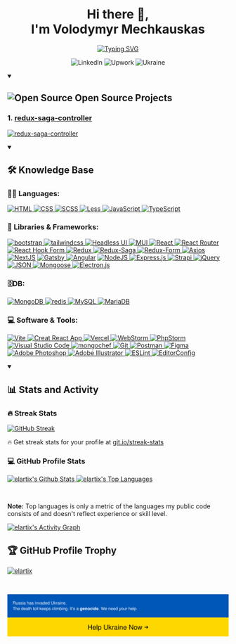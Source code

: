 <h1 align="center">Hi there 👋, <br/>I'm Volodymyr Mechkauskas</h1>

<p align="center">
  <a href="https://git.io/typing-svg">
    <img
      src="https://readme-typing-svg.demolab.com?font=Fira+Code&size=18&pause=1000&color=0057b7&center=true&vCenter=true&random=false&width=512&lines=A+passionate+frontend+developer+from+Ukraine;With+more+than+13+years+of+experience;in+pure-coded+frontend+development"
      alt="Typing SVG"/>
  </a>
</p>

<p align="center">
  <a href="https://www.linkedin.com/in/vmechkauskas/" title="LinkedIn" style="display: inline-block;text-decoration: none;">
    <img
      src="https://img.shields.io/badge/-vmechkauskas-blue?style=flat&logo=Linkedin&logoColor=white&link=https://www.linkedin.com/in/vmechkauskas/"
      alt="LinkedIn"/>
  </a>
  <a href="https://www.upwork.com/freelancers/~011cf3286bd5f6e16c?mp_source=share" title="Upwork" style="display: inline-block;text-decoration: none;">
    <img
      src="https://img.shields.io/badge/-vmechkauskas-darkgreen?style=flat&logo=Upwork&logoColor=white&link=https://www.upwork.com/freelancers/~011cf3286bd5f6e16c?mp_source=share"
      alt="Upwork"/>
  </a>
  <a href="https://stand-with-ukraine.pp.ua" title="Was born in Ukraine" style="display: inline-block;text-decoration: none;">
    <img src="https://img.shields.io/badge/Was_born_in-Ukraine-ffd700?labelColor=0057b7" alt="Ukraine"/>
  </a>
</p>

<details open>
  <summary><h2><img alt="Open Source" src="https://upload.wikimedia.org/wikipedia/commons/4/4e/Open_Source_Initiative_keyhole.svg" width="24px" height="24px" /> Open Source Projects</h2></summary>
  <h3>1. <a href="https://github.com/TECH-Rubicone/redux-saga-controller">redux-saga-controller</a></h3>
  <p>
    <a href="https://github.com/TECH-Rubicone/redux-saga-controller">
      <img src="https://redux-saga-controller.js.org/img/meta.svg" width="600px" alt="redux-saga-controller"/>
    </a>
  </p>
</details>


<details open>
  <summary><h2>🛠️ Knowledge Base </h2></summary>
  <h3>👨‍💻 Languages:</h3>
  <p>
    <a href="https://github.com/search?q=user%3Aelartix+is%3Arepo+language%3Ahtml">
      <img alt="HTML" src="https://img.shields.io/badge/HTML%20-%23E34F26.svg?logo=html5&logoColor=white">
    </a>
    <a href="https://github.com/search?q=user%3Aelartix+is%3Arepo+language%3Acss">
      <img alt="CSS" src="https://img.shields.io/badge/CSS%20-%231572B6.svg?logo=css3&logoColor=white">
    </a>
    <a href="https://github.com/search?q=user%3Aelartix+is%3Arepo+language%3Acss">
      <img alt="SCSS" src="https://img.shields.io/badge/SCSS-CC6699?logo=sass&logoColor=white">
    </a>
    <a href="https://github.com/search?q=user%3Aelartix+is%3Arepo+language%3Acss">
      <img alt="Less" src="https://img.shields.io/badge/Less-2B4C80?style=flat&logo=less&logoColor=white">
    </a>
    <a href="#">
      <img alt="JavaScript"
           src="https://img.shields.io/badge/JavaScript%20-%23F7DF1E.svg?logo=javascript&logoColor=black">
    </a>
    <a href="#">
      <img alt="TypeScript" src="https://img.shields.io/badge/-TypeScript-007ACC?logo=TypeScript&logoColor=ffffff">
    </a>
  </p>

<h3>🧰 Libraries & Frameworks:</h3>
  <p>
    <a href="https://getbootstrap.com/" target="_blank">
      <img src="https://img.shields.io/badge/-Bootstrap-8511FA?logo=bootstrap&logoColor=ffffff" alt="bootstrap"/>
    </a>
    <a href="https://tailwindcss.com/" target="_blank">
      <img src="https://img.shields.io/badge/-Tailwind_CSS-E1E5FE?logo=tailwindcss&logoColor=06B6D4" alt="tailwindcss"/>
    </a>
    <a href="https://headlessui.com/" target="_blank">
      <img alt="Headless UI" src="https://img.shields.io/badge/Headless_UI-111827?logo=Headless-UI&logoColor=69B2FC">
    </a>
    <a href="https://mui.com/" target="_blank">
      <img alt="MUI" src="https://img.shields.io/badge/-MUI-007FFF?logo=mui&logoColor=white">
    </a>
    <a href="#">
      <img alt="React" src="https://img.shields.io/badge/React-20232A?logo=react&logoColor=61DAFB">
    </a>
    <a href="#">
      <img alt="React Router" src="https://img.shields.io/badge/React_Router-CA4245?logo=react-router&logoColor=white">
    </a>
    <a href="#">
      <img alt="React Hook Form" src="https://img.shields.io/badge/React_Hook_Form-EC5990?style=flat&logo=reacthookform&logoColor=white">
    </a>
    <a href="#">
      <img alt="Redux" src="https://img.shields.io/badge/Redux-593D88?logo=redux&logoColor=white">
    </a>
    <a href="#">
      <img alt="Redux-Saga" src="https://img.shields.io/badge/Redux-Saga-86d46b?logo=Redux-Saga&logoColor=white&labelColor=593D88">
    </a>
    <a href="#">
      <img alt="Redux-Form" src="https://img.shields.io/badge/Redux_Form-0E81C5?style=flat&logo=redux&logoColor=white">
    </a>
    <a href="#">
      <img alt="Axios" src="https://img.shields.io/badge/Axios-5A29E4?logo=Axios&logoColor=white">
    </a>
    <a href="#"><img alt="NextJS" src="https://img.shields.io/badge/-NextJS-101010?logo=next.js&logoColor=white"></a>
    <a href="#">
      <img alt="Gatsby" src="https://img.shields.io/badge/Gatsby-663399?logo=gatsby&logoColor=white">
    </a>
    <a href="#"><img alt="Angular" src="https://img.shields.io/badge/Angular-DD0031?logo=angular&logoColor=white"></a>
    <a href="#">
      <img alt="NodeJS" src="https://img.shields.io/badge/Node.js%20-%2343853D.svg?logo=node.js&logoColor=white">
    </a>
    <a href="#">
      <img alt="Express.js" src="https://img.shields.io/badge/Express.js-404d59.svg?logo=express&logoColor=61DAFB">
    </a>
    <a href="#">
      <img alt="Strapi" src="https://img.shields.io/badge/Strapi-4945FF?logo=strapi&logoColor=white">
    </a>
    <a href="#">
      <img alt="jQuery" src="https://img.shields.io/badge/jQuery-0769AD?logo=jquery&logoColor=white">
    </a>
    <a href="#" target="_blank">
      <img alt="JSON" src="https://img.shields.io/badge/JSON-000000?logo=JSON&logoColor=white">
    </a>
    <a href="#" target="_blank">
      <img alt="Mongoose" src="https://img.shields.io/badge/Mongoose-880000?logo=Mongoose&logoColor=white">
    </a>
    <a href="#" target="_blank">
      <img alt="Electron.js" src="https://img.shields.io/badge/Electron-47848F.svg?logo=Electron&logoColor=white">
    </a>
  </p>

  <h3>🗄️DB:</h3>
  <p>
    <a href="https://redis.io" target="_blank">
      <img alt="MongoDB" src="https://img.shields.io/badge/MongoDB-4EA94B?logo=mongodb&logoColor=white">
    </a>
    <a href="https://redis.io" target="_blank">
      <img alt="redis" src="https://img.shields.io/badge/Redis-DC382D?logo=redis&logoColor=white">
    </a>
    <a href="https://redis.io" target="_blank">
      <img alt="MySQL" src="https://img.shields.io/badge/MySQL-4479A1?logo=MySQL&logoColor=white">
    </a>
    <a href="https://redis.io" target="_blank">
      <img alt="MariaDB" src="https://img.shields.io/badge/MariaDB-062E65?logo=mariadb&logoColor=white">
    </a>
  </p>

  <h3>💻 Software & Tools:</h3>
  <p>
    <a href="#">
      <img alt="Vite" src="https://img.shields.io/badge/Vite-B939FE?logo=Vite&logoColor=FFC018&labelColor=646cff">
    </a>
    <a href="#">
      <img alt="Creat React App" src="https://img.shields.io/badge/Create_React_App-303846?logo=Create-React-App&logoColor=09d3ac">
    </a>
    <a href="#">
      <img alt="Vercel" src="https://img.shields.io/badge/Vercel-000000?logo=vercel&logoColor=white">
    </a>
    <a href="#">
      <img alt="WebStorm" src="https://img.shields.io/badge/-WebStorm-0386F7?logo=webstorm&logoColor=black&labelColor=white">
    </a>
    <a href="#">
      <img alt="PhpStorm" src="https://img.shields.io/badge/-PhpStorm-B940DA?logo=phpstorm&logoColor=black&labelColor=white">
    </a>
    <a href="#">
      <img alt="Visual Studio Code"
           src="https://img.shields.io/badge/-Visual_Studio_Code-0078d7?logo=visual-studio-code&logoColor=white">
    </a>
    <a href="#">
      <img alt="mongochef" src="https://img.shields.io/badge/Studio%203T-17AF66?logo=Studio-3T&logoColor=white">
    </a>
    <a href="#">
      <img alt="Git" src="https://img.shields.io/badge/-Git-F05033?logo=git&logoColor=white">
    </a>
    <a href="#">
      <img alt="Postman" src="https://img.shields.io/badge/-Postman-e05320?logo=postman&logoColor=white">
    </a>
    <a href="#">
      <img alt="Figma" src="https://img.shields.io/badge/-Figma-101010?logo=figma&logoColor=white">
    </a>
    <a href="#">
      <img alt="Adobe Photoshop"
           src="https://img.shields.io/badge/-Adobe_Photoshop-001833?logo=adobe-photoshop&logoColor=2DA9FF">
    </a>
    <a href="#">
      <img alt="Adobe Illustrator"
           src="https://img.shields.io/badge/-Adobe_Illustrator-310000?logo=adobe-illustrator&logoColor=F79500">
    </a>
    <a href="#">
      <img alt="ESLint"
           src="https://img.shields.io/badge/ESLint-4B32C3.svg?logo=ESLint&logoColor=white">
    </a>
    <a href="#">
      <img alt="EditorConfig"
           src="https://img.shields.io/badge/EditorConfig-E0EFEF.svg?logo=EditorConfig&logoColor=black">
    </a>
  </p>
</details>

<details open>
  <summary><h2>📊 Stats and Activity</h2></summary>
  <h3>🔥 Streak Stats</h3>
  <p>
    <a href="https://github.com/elartix/elartix">
      <img
        alt="GitHub Streak"
        src="https://github-readme-streak-stats.herokuapp.com?user=elartix&hide_border=true&exclude_days=Sun%2CSat&currStreakNum=0057B7&ring=0057B7&sideLabels=0057B7&sideNums=FB8C00"
      />
    </a>
  </p>
  <p>🔥 Get streak stats for your profile at <a href="https://git.io/streak-stats">git.io/streak-stats</a></p>

  <h3>💻 GitHub Profile Stats</h3>
  <p>
    <a href="https://github.com/elartix/elartix">
      <img
        alt="elartix's Github Stats"
        src="https://github-readme-stats.vercel.app/api/?username=elartix&show_icons=true&count_private=true&theme=default&hide_border=true&bg_color=fff&title_color=0057b7&icon_color=0057b7"
        height="192px"
      />
    </a>
    <a href="https://github.com/elartix/elartix">
      <img
        alt="elartix's Top Languages"
        src="https://github-readme-stats.vercel.app/api/top-langs/?username=elartix&langs_count=8&layout=compact&theme=default&hide_border=true&bg_color=fff&title_color=000&icon_color=000&hide=Jupyter%20Notebook"
        height="192px"
      />
    </a>
  </p>
  <br/>

  <p><b>Note:</b> Top languages is only a metric of the languages my public code consists of and doesn't reflect experience
  or skill level.</p>

  <a href="https://github.com/ashutosh00710/github-readme-activity-graph">
    <img
      alt="elartix's Activity Graph"
      src="https://github-readme-activity-graph.vercel.app/graph?username=elartix&bg_color=ffffff&color=0057b7&line=0057b7&point=000&area=true&area_color=FFD700&hide_border=true"
    />
  </a>
</details>

<h2>🏆 GitHub Profile Trophy </h2>
<p align="left">
  <a href="https://github.com/ryo-ma/github-profile-trophy">
    <img
      alt="elartix"
      src="https://github-profile-trophy.vercel.app/?username=elartix&column=3&no-frame=true"
    />
  </a>
</p>
<br/>

[![Stand With Ukraine](https://raw.githubusercontent.com/vshymanskyy/StandWithUkraine/main/banner2-direct.svg)](https://stand-with-ukraine.pp.ua)
